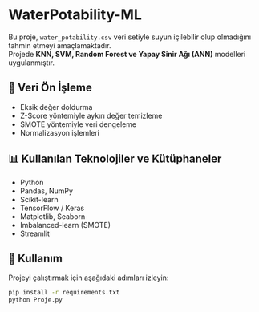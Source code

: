 # WaterPotability-ML

Bu proje, `water_potability.csv` veri setiyle suyun içilebilir olup olmadığını tahmin etmeyi amaçlamaktadır.  
Projede **KNN, SVM, Random Forest ve Yapay Sinir Ağı (ANN)** modelleri uygulanmıştır.  

## 🔧 Veri Ön İşleme
- Eksik değer doldurma  
- Z-Score yöntemiyle aykırı değer temizleme  
- SMOTE yöntemiyle veri dengeleme  
- Normalizasyon işlemleri  

## 📊 Kullanılan Teknolojiler ve Kütüphaneler
- Python  
- Pandas, NumPy  
- Scikit-learn  
- TensorFlow / Keras  
- Matplotlib, Seaborn  
- Imbalanced-learn (SMOTE)  
- Streamlit  

## 🚀 Kullanım
Projeyi çalıştırmak için aşağıdaki adımları izleyin:

```bash
pip install -r requirements.txt
python Proje.py
